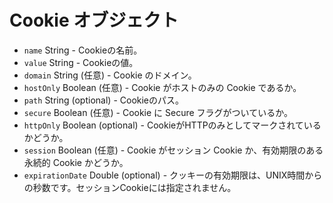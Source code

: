 # Cookie オブジェクト

* `name` String - Cookieの名前。
* `value` String - Cookieの値。
* `domain` String (任意) - Cookie のドメイン。
* `hostOnly` Boolean (任意) - Cookie がホストのみの Cookie であるか。
* `path` String (optional) - Cookieのパス。
* `secure` Boolean (任意) - Cookie に Secure フラグがついているか。
* `httpOnly` Boolean (optional) - CookieがHTTPのみとしてマークされているかどうか。
* `session` Boolean (任意) - Cookie がセッション Cookie か、有効期限のある永続的 Cookie かどうか。
* `expirationDate` Double (optional) - クッキーの有効期限は、UNIX時間からの秒数です。セッションCookieには指定されません。